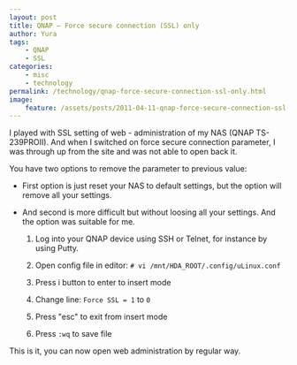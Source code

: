 ```yaml
---
layout: post
title: QNAP – Force secure connection (SSL) only
author: Yura
tags:
    - QNAP
    - SSL
categories:
    - misc
    - technology
permalink: /technology/qnap-force-secure-connection-ssl-only.html
image:
    feature: /assets/posts/2011-04-11-qnap-force-secure-connection-ssl-only/qnap-ts-239-pro-ii-plus_1.jpg
---
```

I played with SSL setting of web - administration of my NAS (QNAP TS-239PROII). And when I switched on force secure connection parameter, I was through up from the site and was not able to open back it.
<!--more--> 
You have two options to remove the parameter to previous value:
  
- First option is just reset your NAS to default settings, but the option will remove all your settings.
  
- And second is more difficult but without loosing all your settings. And the option was suitable for me.

    1. Log into your QNAP device using SSH or Telnet, for instance by using Putty.
    
    2. Open config file in editor: `# vi /mnt/HDA_ROOT/.config/uLinux.conf`
    
    3. Press i button to enter to insert mode
    
    4. Change line: `Force SSL = 1` to `0`
    
    5. Press "esc" to exit from insert mode
    
    6. Press `:wq` to save file

This is it, you can now open web administration by regular way.